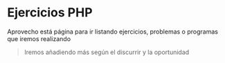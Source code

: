 Ejercicios PHP
=============
Aprovecho está página para ir listando ejercicios, problemas o programas que iremos realizando

>Iremos añadiendo más según el discurrir y la oportunidad
